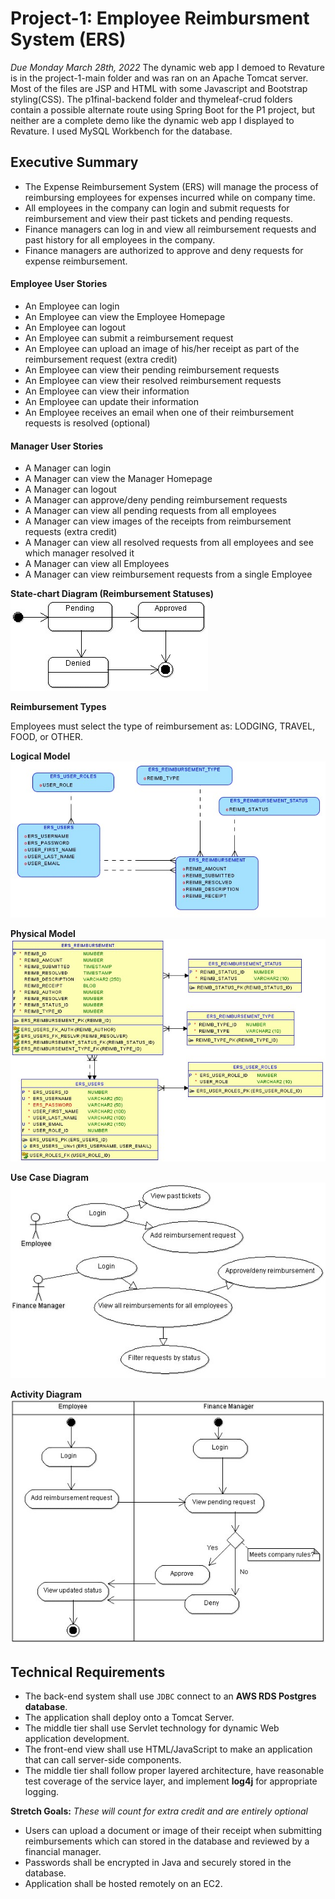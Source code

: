 # Project-1: Employee Reimbursment System (ERS)
*Due Monday March 28th, 2022*
The dynamic web app I demoed to Revature is in the project-1-main folder and was ran on an Apache Tomcat server. Most of the files are JSP and HTML with some Javascript and Bootstrap styling(CSS). The p1final-backend folder and thymeleaf-crud folders contain a possible alternate route using Spring Boot for the P1 project, but neither are a complete demo like the dynamic web app I displayed to Revature.
I used MySQL Workbench for the database.
## Executive Summary
* The Expense Reimbursement System (ERS) will manage the process of reimbursing employees for expenses incurred while on company time. 
* All employees in the company can login and submit requests for reimbursement and view their past tickets and pending requests. 
* Finance managers can log in and view all reimbursement requests and past history for all employees in the company. 
* Finance managers are authorized to approve and deny requests for expense reimbursement.

#### Employee User Stories 
- An Employee can login
- An Employee can view the Employee Homepage
- An Employee can logout
- An Employee can submit a reimbursement request
- An Employee can upload an image of his/her receipt as part of the reimbursement request (extra credit)
- An Employee can view their pending reimbursement requests
- An Employee can view their resolved reimbursement requests
- An Employee can view their information
- An Employee can update their information
- An Employee receives an email when one of their reimbursement requests is resolved (optional)

#### Manager User Stories
- A Manager can login
- A Manager can view the Manager Homepage
- A Manager can logout
- A Manager can approve/deny pending reimbursement requests
- A Manager can view all pending requests from all employees
- A Manager can view images of the receipts from reimbursement requests (extra credit)
- A Manager can view all resolved requests from all employees and see which manager resolved it
- A Manager can view all Employees
- A Manager can view reimbursement requests from a single Employee 


**State-chart Diagram (Reimbursement Statuses)** 
![](./imgs/state-chart.jpg)

**Reimbursement Types**

Employees must select the type of reimbursement as: LODGING, TRAVEL, FOOD, or OTHER.

**Logical Model**
![](./imgs/logical.jpg)

**Physical Model**
![](./imgs/physical.jpg)

**Use Case Diagram**
![](./imgs/use-case.jpg)

**Activity Diagram**
![](./imgs/activity.jpg)

## Technical Requirements

* The back-end system shall use `JDBC` connect to an **AWS RDS Postgres database**. 
* The application shall deploy onto a Tomcat Server. 
* The middle tier shall use Servlet technology for dynamic Web application development. 
* The front-end view shall use HTML/JavaScript to make an application that can call server-side components. 
* The middle tier shall follow proper layered architecture, have reasonable test coverage of the service layer, and implement **log4j** for appropriate logging. 

**Stretch Goals:** *These will count for extra credit and are entirely optional*
* Users can upload a document or image of their receipt when submitting reimbursements which can stored in the database and reviewed by a financial manager.
* Passwords shall be encrypted in Java and securely stored in the database. 
* Application shall be hosted remotely on an EC2.
